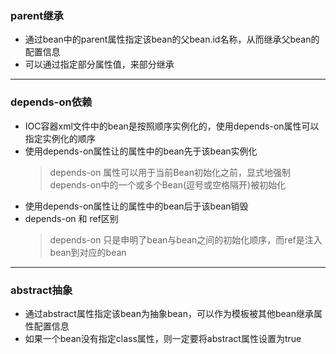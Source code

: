 ### parent继承
  + 通过bean中的parent属性指定该bean的父bean.id名称，从而继承父bean的配置信息
  + 可以通过指定部分属性值，来部分继承
---
### depends-on依赖
  + IOC容器xml文件中的bean是按照顺序实例化的，使用depends-on属性可以指定实例化的顺序
  + 使用depends-on属性让的属性中的bean先于该bean实例化
    > depends-on 属性可以用于当前Bean初始化之前，显式地强制depends-on中的一个或多个Bean(逗号或空格隔开)被初始化
  + 使用depends-on属性让的属性中的bean后于该bean销毁
  + depends-on 和 ref区别
    > depends-on 只是申明了bean与bean之间的初始化顺序，而ref是注入bean到对应的bean
---
### abstract抽象
  + 通过abstract属性指定该bean为抽象bean，可以作为模板被其他bean继承属性配置信息
  + 如果一个bean没有指定class属性，则一定要将abstract属性设置为true
